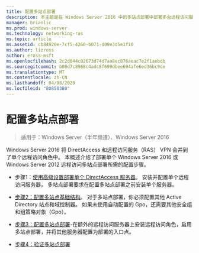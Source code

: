 ```yaml
---
title: 配置多站点部署
description: 本主题是在 Windows Server 2016 中的多站点部署中部署多台远程访问服务器指南的一部分。
manager: brianlic
ms.prod: windows-server
ms.technology: networking-ras
ms.topic: article
ms.assetid: cb84920e-7cf5-4266-b071-d09e3d5e1f10
ms.author: lizross
author: eross-msft
ms.openlocfilehash: 2c2d044c02673d74d7aa8ec076aeac7e2f1aebdb
ms.sourcegitcommit: b00d7c8968c4adc8f699dbee694afe6ed36bc9de
ms.translationtype: MT
ms.contentlocale: zh-CN
ms.lasthandoff: 04/08/2020
ms.locfileid: "80858380"
---
```

# <a name="configure-a-multisite-deployment"></a>配置多站点部署

>适用于：Windows Server（半年频道）、Windows Server 2016

 Windows Server 2016 将 DirectAccess 和远程访问服务（RAS） VPN 合并到了单个远程访问角色中。 本概述介绍了部署单个 Windows Server 2016 或 Windows Server 2012 远程访问多站点部署所需的配置步骤。  
  
-   步骤1：[使用高级设置部署单个 DirectAccess 服务器](https://technet.microsoft.com/windows-server-docs/networking/remote-access/directaccess/single-server-advanced/deploy-a-single-directaccess-server-with-advanced-settings)。 安装并配置单个远程访问服务器。 多站点部署要求在配置多站点部署之前安装单个服务器。  
  
-   [步骤2：配置多站点基础结构](Step-2-Configure-the-Multisite-Infrastructure.md)。 对于多站点部署，你必须配置其他 Active Directory 站点和域控制器。 如果未使用自动配置的 Gpo，还需要其他安全组和组策略对象（Gpo）。  
  
-   [步骤3：配置多站点部署](Step-3-Configure-the-Multisite-Deployment.md)-在额外的远程访问服务器上安装远程访问角色，启用多站点部署，并将其他服务器配置为部署的入口点。  
  
-   [步骤4：验证多站点部署](Step-4-Verify-the-Multisite-Deployment.md) 
  



